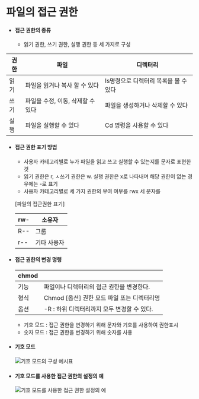 # 파일의 접근 권한

+ #### 접근 권한의 종류

  + 읽기 권한, 쓰기 권한, 실행 권한 등 세 가지로 구성

| 권한 | 파일                              | 디렉터리                              |
| ---- | --------------------------------- | ------------------------------------- |
| 읽기 | 파일을 읽거나 복사 할 수 있다     | Is명령으로 디렉터리 목록을 볼 수 있다 |
| 쓰기 | 파일을 수정, 이동, 삭제할 수 있다 | 파일을 생성하거나 삭제할 수 있다      |
| 실행 | 파일을 실행할 수 있다             | Cd 명령을 사용할 수 있다              |



+ #### 접근 권한 표기 방법

  + 사용자 카테고리별로 누가 파일을 읽고 쓰고 실행할 수 있는지를 문자로 표현한 것
  + 읽기 권한은 r, ㅅ쓰기 권한은 w. 실행 권한은 x로 나타내며 해당 권한이 없는 경우에는 -로 표기
  + 사용자 카테고리별로 세 가지 권한의 부여 여부를 rwx 세 문자를 

  

  [파일의 접근권한 표기]

  | rw-  | 소유자      |
  | ---- | ----------- |
  | R--  | 그룹        |
  | r--  | 기타 사용자 |

  

+ #### 접근 권한의 변경 명령

  | chmod |                                             |
  | ----- | ------------------------------------------- |
  | 기능  | 파일이나 디렉터리의 접근 권한을 변경한다.   |
  | 형식  | Chmod [옵션] 권한 모드 파일 또는 디렉터리명 |
  | 옵션  | -R : 하위 디렉터리까지 모두 변경할 수 있다. |

  

  + 기호 모드 : 접근 권한을 변경하기 위해 문자와 기호를 사용하여 권한표시
  + 숫자 모드 : 접근 권한을 변경하기 위해 숫자를 사용



+ #### 기호 모드

  ![기호 모드의 구성 예시표](https://docsplayer.org/docs-images/98/136537271/images/12-0.jpg)



+ #### 기호 모드를 사용한 접근 권한의 설정의 예

  

  ![기호 모드를 사용한 접근 권한 설정의 예](https://encrypted-tbn0.gstatic.com/images?q=tbn:ANd9GcROgmOzmEAsZzgm3i4sPtgCzGmln-2PKWzLGQ&usqp=CAU)
